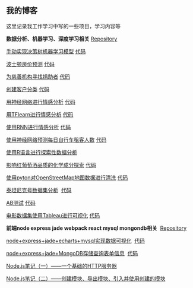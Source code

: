 ## 我的博客
  这里记录我工作学习中写的一些项目，学习内容等   
  
 **数据分析、机器学习、深度学习相关** [Repository](https://github.com/jiangwenjing/data-analysis)
  
[手动实现决策树机器学习模型](https://jiangwenjing.github.io/data-analysis/MLP0_titanic_survival_exploration-master/titanic_survival_exploration.html) [代码](https://github.com/jiangwenjing/data-analysis/tree/master/MLP0_titanic_survival_exploration-master)   

[波士顿房价预测](https://jiangwenjing.github.io/data-analysis/MLP1_boston_housing-master/boston_housing.html) [代码](https://github.com/jiangwenjing/data-analysis/tree/master/MLP1_boston_housing-master)   

[为慈善机构寻找捐助者](https://jiangwenjing.github.io/data-analysis/MLP2_finding_donors-master/finding_donors.html) [代码](https://github.com/jiangwenjing/data-analysis/tree/master/MLP2_finding_donors-master)   

[创建客户分类](https://jiangwenjing.github.io/data-analysis/MLP3_creating_customer_segments-master/customer_segments.html) [代码](https://github.com/jiangwenjing/data-analysis/tree/master/MLP3_creating_customer_segments-master)   

[用神经网络进行情感分析](https://jiangwenjing.github.io/data-analysis/sentiment-network/Sentiment_Classification_Solutions.html) [代码](https://github.com/jiangwenjing/data-analysis/tree/master/sentiment-network)   

[用TFlearn进行情感分析](https://jiangwenjing.github.io/data-analysis/tflearn-sentiment-analysis-solution/TFLearn_Sentiment_Analysis_Solution.html) [代码](https://github.com/jiangwenjing/data-analysis/tree/master/tflearn-sentiment-analysis-solution)   

[使用RNN进行情感分析](https://github.com/jiangwenjing/data-analysis/blob/master/sentiment-rnn/Sentiment_RNN_Solution.html) [代码](https://github.com/jiangwenjing/data-analysis/tree/master/sentiment-rnn)

[使用神经网络预测每日自行车租客人数](https://jiangwenjing.github.io/data-analysis/DLP1_first-neural-network/Your_first_neural_network.html) [代码](https://github.com/jiangwenjing/data-analysis/tree/master/DLP1_first-neural-network)   

[使用R语言进行探索性数据分析](https://github.com/jiangwenjing/Blog/issues/5)    

[影响红葡萄酒品质的化学成分探索](https://jiangwenjing.github.io/data-analysis/DAAP2_EDA/projectTemplate.html) [代码](https://github.com/jiangwenjing/data-analysis/tree/master/DAAP2_EDA)  

[使用pyton对OpenStreetMap地图数据进行清洗](https://jiangwenjing.github.io/data-analysis/DAAP1_osm/osm.html) [代码](https://github.com/jiangwenjing/data-analysis/tree/master/DAAP1_osm)

[泰坦尼克号数据集分析](https://jiangwenjing.github.io/data-analysis/DAP2_titanic/titanic.html)  [代码](https://github.com/jiangwenjing/data-analysis/tree/master/DAP2_titanic)    

[AB测试](https://jiangwenjing.github.io/data-analysis/DAP4_ABtest/ABtest.html) [代码](https://github.com/jiangwenjing/data-analysis/tree/master/DAP4_ABtest)

[电影数据集使用Tableau进行可视化](https://public.tableau.com/profile/.65474781#!/vizhome/_14366/Q1) [代码](https://github.com/jiangwenjing/data-analysis/tree/master/DAP3_tableau)

**前端node express jade webpack react mysql mongondb相关**  [Repository](https://github.com/jiangwenjing/node)
  
  [node+express+jade+echarts+mysql实现数据可视化](https://github.com/jiangwenjing/Blog/issues/1)  [代码](https://github.com/jiangwenjing/node/tree/master/charts)
  
  [node+express+jade+MongoDB存储查询表单信息](https://github.com/jiangwenjing/Blog/issues/2)  [代码](https://github.com/jiangwenjing/node/tree/master/form)  
  
  [Node.js笔记（一）——一个基础的HTTP服务器](https://github.com/jiangwenjing/Blog/issues/3)  
  
  [Node.js笔记（二）——创建模块、导出模块、引入并使用创建的模块](https://github.com/jiangwenjing/Blog/issues/4)
  

